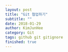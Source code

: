 ```yaml
---
layout: post
title: "Git 협업하기"
subtitle: ""
date: 2018-01-29
author: KimJunHee
category: Git
tags: github git gitignore
finished: true
---
```

